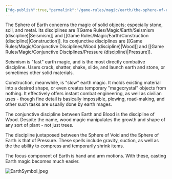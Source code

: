 ```yaml
---
{"dg-publish":true,"permalink":"/game-rules/magic/earth/the-sphere-of-earth/"}
---
```


The Sphere of Earth concerns the magic of solid objects; especially stone, soil, and metal. Its disciplines are [[Game Rules/Magic/Earth/Seismism (discipline)\|Seismism]] and [[Game Rules/Magic/Earth/Construction (discipline)\|Construction]]. Its conjunctive disciplines are [[Game Rules/Magic/Conjunctive Disciplines/Wood (discipline)\|Wood]] and [[Game Rules/Magic/Conjunctive Disciplines/Pressure (discipline)\|Pressure]]. 

Seismism is "fast" earth magic, and is the most directly combative discipline. Users crack, shatter, shake, slide, and launch earth and stone, or sometimes other solid materials. 

Construction, meanwhile, is "slow" earth magic. It molds existing material into a desired shape, or even creates temporary "magecrystal" objects from nothing. It effectively offers instant combat engineering, as well as civilian uses - though fine detail is basically impossible, plowing, road-making, and other such tasks are usually done by earth mages. 

The conjunctive discipline between Earth and Blood is the discipline of Wood. Despite the name, wood magic manipulates the growth and shape of any sort of plant - not just trees. 

The discipline juxtaposed between the Sphere of Void and the Sphere of Earth is that of Pressure. These spells include gravity, suction, as well as the the ability to compress and temporarily shrink items. 

The focus component of Earth is hand and arm motions. With these, casting Earth magic becomes much easier.

![EarthSymbol.jpeg](/img/user/Images/EarthSymbol.jpeg)